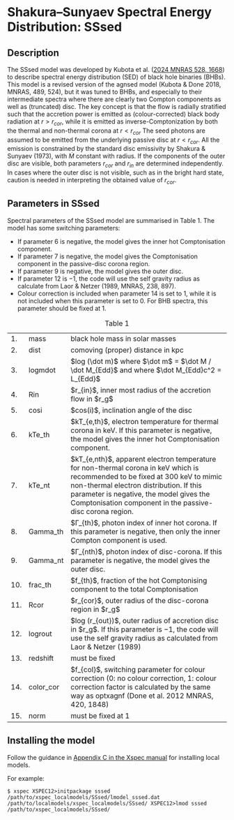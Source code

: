 # Shakura–Sunyaev Spectral Energy Distribution: SSsed

## Description

The SSsed model was developed by Kubota et al. (<a href="https://academic.oup.com/mnras/article/528/2/1668/7513775">2024 MNRAS 528, 1668</a>) to describe spectral energy distribution (SED) of black hole binaries (BHBs). This model is a revised version of the agnsed model (Kubota &amp; Done 2018, MNRAS, 489, 524), but it was tuned to BHBs, and especially to their intermediate spectra where there are clearly two Compton components as well as (truncated) disc. The key concept is that the flow is radially stratified such that the accretion power is emitted as (colour-corrected) black body radiation at $r > r_{cor}$, while it is emitted as inverse-Comptonization by both the thermal and non-thermal corona at $r < r_{cor}$ The seed photons are assumed to be emitted from the underlying passive disc at $r < r_{cor}$. All the emission is constrained by the standard disc emissivity by Shakura &amp; Sunyaev (1973), with $\dot M$ constant with radius. If the components of the outer disc are visible, both parameters $r_{cor}$ and $r_{in}$ are determined independently. In cases where the outer disc is not visible, such as in the bright hard state, caution is needed in interpreting the obtained value of $r_{cor}$.


## Parameters in SSsed

Spectral parameters of the SSsed model are summarised in Table 1. The model has some switching parameters:

* If parameter 6 is negative, the model gives the inner hot Comptonisation component.
* If parameter 7 is negative, the model gives the Comptonisation component in the passive-disc corona region.
* If parameter 9 is negative, the model gives the outer disc.
* If parameter 12 is −1, the code will use the self gravity radius as calculate from Laor &amp; Netzer (1989, MNRAS, 238, 897).
* Colour correction is included when parameter 14 is set to 1, while it is not included when this parameter is set to 0. For BHB spectra, this parameter should be fixed at 1.

<table>
<caption>Table 1</caption>
<tr> <td>1.</td>   <td>mass</td>            <td>black hole mass in solar masses</td></tr>
<tr> <td>2.</td>   <td>dist</td>            <td>comoving (proper) distance in kpc</td></tr>
<tr> <td>3.</td>   <td>logmdot</td>         <td>$log (\dot m)$ where $\dot m$ = $\dot M / \dot M_{Edd}$ 
                                                and where $\dot M_{Edd}c^2 = L_{Edd}$</td></tr>
<tr> <td>4.</td>   <td>Rin</td>             <td>$r_{in}$, inner most radius of the accretion flow in $r_g$</td></tr>
<tr> <td>5.</td>   <td>cosi</td>            <td>$cos(i)$, inclination angle of the disc</td></tr>
<tr> <td>6.</td>   <td>kTe_th</td>          <td>$kT_{e,th}$, electron temperature for thermal corona in keV. 
                                                If this parameter is negative, the model gives 
                                                the inner hot Comptonisation component.</td></tr>
<tr> <td>7.</td>   <td>kTe_nt</td>          <td>$kT_{e,nth}$, apparent electron temperature for non-thermal 
                                                corona in keV which is recommended to be fixed at 300 keV 
                                                to mimic non-thermal electron distribution. If this 
                                                parameter is negative, the model gives the Comptonisation component 
                                                in the passive-disc corona region.</td></tr>
<tr> <td>8.</td>   <td>Gamma_th</td>        <td>$Γ_{th}$, photon index of inner hot corona. 
                                                If this parameter is negative, then only the inner 
                                                Compton component is used.</td></tr>
<tr> <td>9.</td>   <td>Gamma_nt</td>        <td>$Γ_{nth}$, photon index of disc-corona. 
                                                If this parameter is negative, 
                                                the model gives the outer disc.</td></tr>
<tr> <td>10.</td>  <td>frac_th</td>         <td>$f_{th}$, fraction of the hot Comptonising component to 
                                                the total Comptonisation</td></tr>
<tr> <td>11.</td>  <td>Rcor</td>            <td>$r_{cor}$, outer radius of the disc-corona region in $r_g$</td></tr>
<tr> <td>12.</td>  <td>logrout</td>         <td>$log (r_{out})$, outer radius of accretion disc in $r_g$.
                                                 If this parameter is −1, the code will use the 
                                                self gravity radius as calculated from Laor &amp; Netzer (1989)</td></tr>
<tr> <td>13.</td>  <td>redshift</td>        <td> must be fixed</td></tr>
<tr> <td>14.</td>  <td>color_cor</td>       <td>$f_{col}$, switching parameter for colour correction 
                                                (0: no colour correction, 
                                                 1: colour correction factor is calculated by the same way 
                                                as optxagnf (Done et al. 2012 MNRAS, 420, 1848)</td></tr>
<tr> <td>15.</td>  <td>norm</td>            <td>must be fixed at 1</td></tr>
</table>



## Installing the model

Follow the guidance in <a href="https://heasarc.gsfc.nasa.gov/docs/xanadu/xspec/manual/XSappendixLocal.html">Appendix C in the Xspec manual</a> for installing local models.

For example: 

<code>$ xspec
XSPEC12>initpackage sssed /path/to/xspec_localmodels/SSsed/lmodel_sssed.dat /path/to/localmodels/xspec_localmodels/SSsed/
XSPEC12>lmod sssed /path/to/xspec_localmodels/SSsed/
</code>


